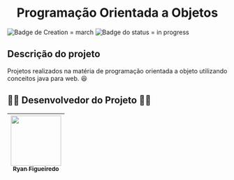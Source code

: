 <h1 align="center">Programação Orientada a Objetos</h1>

![Badge de Creation = march](https://img.shields.io/badge/criação-março-blue?style=for-the-badge) ![Badge do status = in progress](https://img.shields.io/badge/STATUS-EM%20ANDAMENTO-purple?style=for-the-badge)

## Descrição do projeto

Projetos realizados na matéria de programação orientada a objeto utilizando conceitos java para web. :satisfied:

## 🧑‍💻 Desenvolvedor do Projeto 🧑‍💻 

| [<img src="https://avatars.githubusercontent.com/u/65906633?v=4" width=115><br><sub>Ryan Figueiredo</sub>](https://github.com/zDay?Coder)
| :---:
